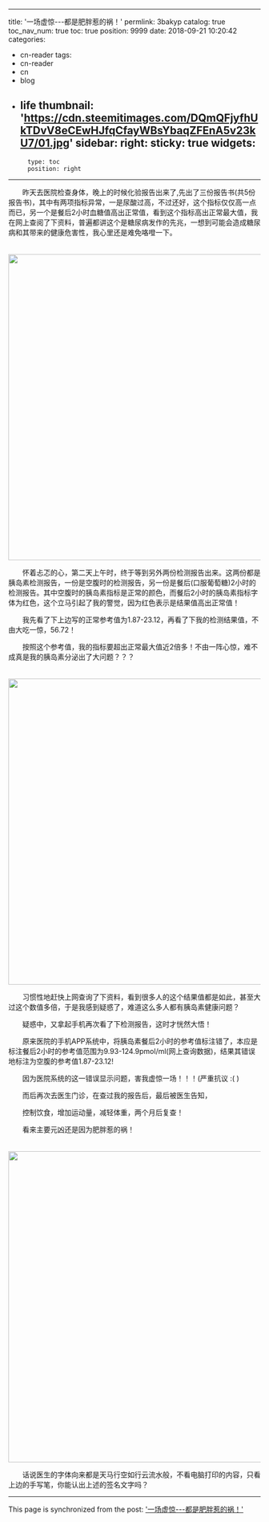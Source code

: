 
---
title: '一场虚惊---都是肥胖惹的祸！'
permlink: 3bakyp
catalog: true
toc_nav_num: true
toc: true
position: 9999
date: 2018-09-21 10:20:42
categories:
- cn-reader
tags:
- cn-reader
- cn
- blog
- life
thumbnail: 'https://cdn.steemitimages.com/DQmQFjyfhUkTDvV8eCEwHJfqCfayWBsYbaqZFEnA5v23kU7/01.jpg'
sidebar:
    right:
        sticky: true
widgets:
    -
        type: toc
        position: right
---


<html>
<p>　　昨天去医院检查身体，晚上的时候化验报告出来了,先出了三份报告书(共5份报告书)，其中有两项指标异常，一是尿酸过高，不过还好，这个指标仅仅高一点而已，另一个是餐后2小时血糖值高出正常值，看到这个指标高出正常最大值，我在网上查阅了下资料，普遍都讲这个是糖尿病发作的先兆，一想到可能会造成糖尿病和其带来的健康危害性，我心里还是难免咯噔一下。</p>
<p>　　<img src="https://cdn.steemitimages.com/DQmQFjyfhUkTDvV8eCEwHJfqCfayWBsYbaqZFEnA5v23kU7/01.jpg" width="510" height="610"/></p>
<p>　　怀着忐忑的心，第二天上午时，终于等到另外两份检测报告出来。这两份都是胰岛素检测报告，一份是空腹时的检测报告，另一份是餐后(口服葡萄糖)2小时的检测报告。其中空腹时的胰岛素指标是正常的颜色，而餐后2小时的胰岛素指标字体为红色，这个立马引起了我的警觉，因为红色表示是结果值高出正常值！</p>
<p>　　我先看了下上边写的正常参考值为1.87-23.12，再看了下我的检测结果值，不由大吃一惊，56.72！</p>
<p>　　按照这个参考值，我的指标要超出正常最大值近2倍多！不由一阵心惊，难不成真是我的胰岛素分泌出了大问题？？？</p>
<p>　　<img src="https://cdn.steemitimages.com/DQmXnfq5NjSA3CzrTaKHp76NhXh4DAbCAritE2JwBLTeWVg/02.jpg" width="510" height="610"/></p>
<p>　　习惯性地赶快上网查询了下资料，看到很多人的这个结果值都是如此，甚至大过这个数值多倍，于是我感到疑惑了，难道这么多人都有胰岛素健康问题？</p>
<p>　　疑惑中，又拿起手机再次看了下检测报告，这时才恍然大悟！</p>
<p>　　原来医院的手机APP系统中，将胰岛素餐后2小时的参考值标注错了，本应是标注餐后2小时的参考值范围为9.93-124.9pmol/ml(网上查询数据)，结果其错误地标注为空腹的参考值1.87-23.12!</p>
<p>　　因为医院系统的这一错误显示问题，害我虚惊一场！！！(严重抗议 :( )</p>
<p>　　而后再次去医生门诊，在查过我的报告后，最后被医生告知，</p>
<p>　　控制饮食，增加运动量，减轻体重，两个月后复查！</p>
<p>　　看来主要元凶还是因为肥胖惹的祸！</p>
<p>　　<img src="https://cdn.steemitimages.com/DQmdExpARW3fRDpm92mr7fUr45ZM9i6WmiMdFATkk5gdMM3/03.png" width="675" height="620"/></p>
<p>　　话说医生的字体向来都是天马行空如行云流水般，不看电脑打印的内容，只看上边的手写笔，你能认出上述的签名文字吗？</p>
</html>

- - -

This page is synchronized from the post: ['一场虚惊---都是肥胖惹的祸！'](https://steemit.com/@rivalhw/3bakyp)
